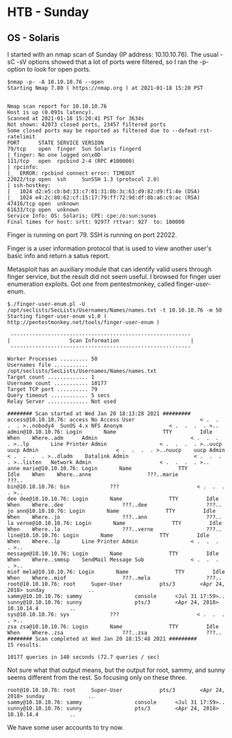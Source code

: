 # HTB - Sunday
## OS - Solaris

I started with an nmap scan of Sunday (IP address: 10.10.10.76). The usual -sC -sV options showed that a lot of ports were filtered, so I ran the -p- option to look for open ports.


```
$nmap -p- -A 10.10.10.76 --open
Starting Nmap 7.80 ( https://nmap.org ) at 2021-01-18 15:20 PST


Nmap scan report for 10.10.10.76
Host is up (0.093s latency).
Scanned at 2021-01-18 15:20:41 PST for 3634s
Not shown: 42073 closed ports, 23457 filtered ports
Some closed ports may be reported as filtered due to --defeat-rst-ratelimit
PORT      STATE SERVICE VERSION
79/tcp    open  finger  Sun Solaris fingerd
|_finger: No one logged on\x0D
111/tcp   open  rpcbind 2-4 (RPC #100000)
| rpcinfo: 
|_  ERROR: rpcbind connect error: TIMEOUT
22022/tcp open  ssh     SunSSH 1.3 (protocol 2.0)
| ssh-hostkey: 
|   1024 d2:e5:cb:bd:33:c7:01:31:0b:3c:63:d9:82:d9:f1:4e (DSA)
|_  1024 e4:2c:80:62:cf:15:17:79:ff:72:9d:df:8b:a6:c9:ac (RSA)
47416/tcp open  unknown
61633/tcp open  unknown
Service Info: OS: Solaris; CPE: cpe:/o:sun:sunos
Final times for host: srtt: 92977 rttvar: 927  to: 100000

```

Finger is running on port 79. SSH is running on port 22022.

Finger is a user information protocol that is used to view another user's basic info and return a satus report.

Metasploit has an auxiliary module that can identify valid users through finger service, but the result did not seem useful. I browsed for finger user enumeration exploits. Got one from pentestmonkey, called finger-user-enum.


```
$./finger-user-enum.pl -U /opt/seclists/SecLists/Usernames/Names/names.txt -t 10.10.10.76 -m 50
Starting finger-user-enum v1.0 ( http://pentestmonkey.net/tools/finger-user-enum )

 ----------------------------------------------------------
|                   Scan Information                       |
 ----------------------------------------------------------

Worker Processes ......... 50
Usernames file ........... /opt/seclists/SecLists/Usernames/Names/names.txt
Target count ............. 1
Username count ........... 10177
Target TCP port .......... 79
Query timeout ............ 5 secs
Relay Server ............. Not used

######## Scan started at Wed Jan 20 18:13:28 2021 #########
access@10.10.10.76: access No Access User                     < .  .  .  . >..nobody4  SunOS 4.x NFS Anonym               < .  .  .  . >..
admin@10.10.10.76: Login       Name               TTY         Idle    When    Where..adm      Admin                              < .  .  .  . >..lp       Line Printer Admin                 < .  .  .  . >..uucp     uucp Admin                         < .  .  .  . >..nuucp    uucp Admin                         < .  .  .  . >..dladm    Datalink Admin                     < .  .  .  . >..listen   Network Admin                      < .  .  .  . >..
anne marie@10.10.10.76: Login       Name               TTY         Idle    When    Where..anne                  ???..marie                 ???..
bin@10.10.10.76: bin             ???                         < .  .  .  . >..
dee dee@10.10.10.76: Login       Name               TTY         Idle    When    Where..dee                   ???..dee                   ???..
jo ann@10.10.10.76: Login       Name               TTY         Idle    When    Where..jo                    ???..ann                   ???..
la verne@10.10.10.76: Login       Name               TTY         Idle    When    Where..la                    ???..verne                 ???..
line@10.10.10.76: Login       Name               TTY         Idle    When    Where..lp       Line Printer Admin                 < .  .  .  . >..
message@10.10.10.76: Login       Name               TTY         Idle    When    Where..smmsp    SendMail Message Sub               < .  .  .  . >..
miof mela@10.10.10.76: Login       Name               TTY         Idle    When    Where..miof                  ???..mela                  ???..
root@10.10.10.76: root     Super-User            pts/3        <Apr 24, 2018> sunday              ..
sammy@10.10.10.76: sammy                 console      <Jul 31 17:59>..
sunny@10.10.10.76: sunny                 pts/3        <Apr 24, 2018> 10.10.14.4          ..
sys@10.10.10.76: sys             ???                         < .  .  .  . >..
zsa zsa@10.10.10.76: Login       Name               TTY         Idle    When    Where..zsa                   ???..zsa                   ???..
######## Scan completed at Wed Jan 20 18:15:48 2021 #########
15 results.

10177 queries in 140 seconds (72.7 queries / sec)
```

Not sure what that output means, but the output for root, sammy, and sunny seems different from the rest. So focusing only on these three.

```
root@10.10.10.76: root     Super-User            pts/3        <Apr 24, 2018> sunday              ..
sammy@10.10.10.76: sammy                 console      <Jul 31 17:59>..
sunny@10.10.10.76: sunny                 pts/3        <Apr 24, 2018> 10.10.14.4          ..
```

We have some user accounts to try now.
